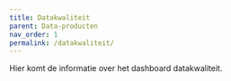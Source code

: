 ```yaml
---
title: Datakwaliteit
parent: Data-producten
nav_order: 1
permalink: /datakwaliteit/
---
```

Hier komt de informatie over het dashboard datakwaliteit. 
